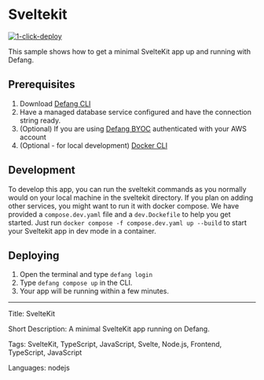 # Sveltekit

[![1-click-deploy](https://defang.io/deploy-with-defang.png)](https://portal.defang.dev/redirect?url=https%3A%2F%2Fgithub.com%2Fnew%3Ftemplate_name%3Dsample-sveltekit-template%26template_owner%3DDefangSamples)

This sample shows how to get a minimal SvelteKit app up and running with Defang.

## Prerequisites

1. Download [Defang CLI](https://github.com/DefangLabs/defang)
2. Have a managed database service configured and have the connection string ready.
3. (Optional) If you are using [Defang BYOC](https://docs.aws.amazon.com/cli/latest/userguide/cli-chap-configure.html) authenticated with your AWS account
4. (Optional - for local development) [Docker CLI](https://docs.docker.com/engine/install/)

## Development

To develop this app, you can run the sveltekit commands as you normally would on your local machine in the sveltekit directory. If you plan on adding other services, you might want to run it with docker compose. We have provided a `compose.dev.yaml` file and a `dev.Dockefile` to help you get started. Just run `docker compose -f compose.dev.yaml up --build` to start your Sveltekit app in dev mode in a container.

## Deploying

1. Open the terminal and type `defang login`
2. Type `defang compose up` in the CLI.
3. Your app will be running within a few minutes.

---

Title: SvelteKit

Short Description: A minimal SvelteKit app running on Defang.

Tags: SvelteKit, TypeScript, JavaScript, Svelte, Node.js, Frontend, TypeScript, JavaScript

Languages: nodejs
